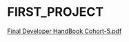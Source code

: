 # FIRST_PROJECT
[Final Developer HandBook Cohort-5.pdf](https://github.com/Sai-Developer-1405/FIRST_PROJECT/files/15038119/Final.Developer.HandBook.Cohort-5.pdf)
